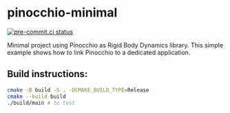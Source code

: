 # pinocchio-minimal

[![pre-commit.ci status](https://results.pre-commit.ci/badge/github/stack-of-tasks/pinocchio-minimal/master.svg)](https://results.pre-commit.ci/latest/github/stack-of-tasks/pinocchio-minimal/master)

Minimal project using Pinocchio as Rigid Body Dynamics library.
This simple example shows how to link Pinocchio to a dedicated application.

## Build instructions:
```sh
cmake -B build -S . -DCMAKE_BUILD_TYPE=Release
cmake --build build
./build/main # to test
```
